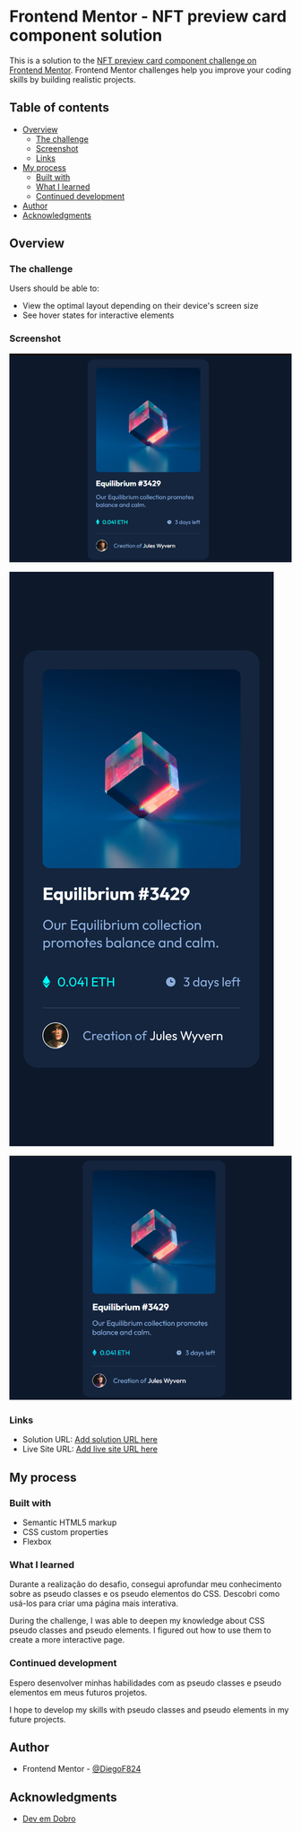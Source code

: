 # Frontend Mentor - NFT preview card component solution

This is a solution to the [NFT preview card component challenge on Frontend Mentor](https://www.frontendmentor.io/challenges/nft-preview-card-component-SbdUL_w0U). Frontend Mentor challenges help you improve your coding skills by building realistic projects. 

## Table of contents

- [Overview](#overview)
  - [The challenge](#the-challenge)
  - [Screenshot](#screenshot)
  - [Links](#links)
- [My process](#my-process)
  - [Built with](#built-with)
  - [What I learned](#what-i-learned)
  - [Continued development](#continued-development)
- [Author](#author)
- [Acknowledgments](#acknowledgments)

## Overview

### The challenge

Users should be able to:

- View the optimal layout depending on their device's screen size
- See hover states for interactive elements

### Screenshot

![](src/pictures/Screenshot_1.png)

![](src/pictures/Captura%20de%20tela%202023-08-06%20-%2022.29.50.png)

![](src/pictures/mobile.gif)

### Links

- Solution URL: [Add solution URL here](https://your-solution-url.com)
- Live Site URL: [Add live site URL here](https://your-live-site-url.com)

## My process

### Built with

- Semantic HTML5 markup
- CSS custom properties
- Flexbox

### What I learned

Durante a realização do desafio, consegui aprofundar meu conhecimento sobre as pseudo classes e os pseudo elementos do CSS. Descobri como usá-los para criar uma página mais interativa.

During the challenge, I was able to deepen my knowledge about CSS pseudo classes and pseudo elements. I figured out how to use them to create a more interactive page.

### Continued development

Espero desenvolver minhas habilidades com as pseudo classes e pseudo elementos em meus futuros projetos.

I hope to develop my skills with pseudo classes and pseudo elements in my future projects.

## Author
- Frontend Mentor - [@DiegoF824](https://www.frontendmentor.io/profile/DiegoF824)

## Acknowledgments

- [Dev em Dobro](https://www.youtube.com/@DevemDobro) 

